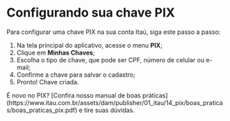 # Configurando sua chave PIX

Para configurar uma chave PIX na sua conta Itaú, siga este passo a passo:

1. Na tela principal do aplicativo, acesse o menu **PIX**;
2. Clique em **Minhas Chaves**;
3. Escolha o tipo de chave, que pode ser CPF, número de celular ou e-mail;
4. Confirme a chave para salvar o cadastro;
5. Pronto! Chave criada.

<div class="note">
É novo no PIX? [Confira nosso manual de boas práticas](https://www.itau.com.br/assets/dam/publisher/01_itau/14_pix/boas_praticas/boas_praticas_pix.pdf) e tire suas dúvidas.
</div>
